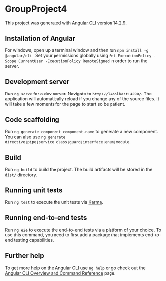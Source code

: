# GroupProject4

This project was generated with [Angular CLI](https://github.com/angular/angular-cli) version 14.2.9.

## Installation of Angular
For windows, open up a terminal window and then run `npm install -g @angular/cli `
Set your permissions globally using `Set-ExecutionPolicy -Scope CurrentUser -ExecutionPolicy RemoteSigned` in order to run the server.

## Development server

Run `ng serve` for a dev server. Navigate to `http://localhost:4200/`. The application will automatically reload if you change any of the source files.
It will take a few moments for the page to start so be patient.


## Code scaffolding

Run `ng generate component component-name` to generate a new component. You can also use `ng generate directive|pipe|service|class|guard|interface|enum|module`.

## Build

Run `ng build` to build the project. The build artifacts will be stored in the `dist/` directory.

## Running unit tests

Run `ng test` to execute the unit tests via [Karma](https://karma-runner.github.io).

## Running end-to-end tests

Run `ng e2e` to execute the end-to-end tests via a platform of your choice. To use this command, you need to first add a package that implements end-to-end testing capabilities.

## Further help

To get more help on the Angular CLI use `ng help` or go check out the [Angular CLI Overview and Command Reference](https://angular.io/cli) page.
